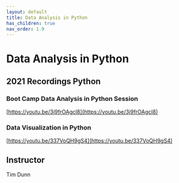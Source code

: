 ```yaml
---
layout: default
title: Data Analysis in Python
has_children: true
nav_order: 1.9
---
```


# Data Analysis in Python

## 2021 Recordings Python
### Boot Camp Data Analysis in Python Session
[https://youtu.be/3j9frOAgcl8](https://youtu.be/3j9frOAgcl8)
### Data Visualization in Python
[https://youtu.be/337VoQH9gS4](https://youtu.be/337VoQH9gS4)

## Instructor
Tim Dunn 
